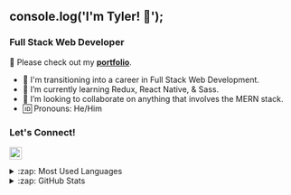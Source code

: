 ## console.log('I'm Tyler! 👋');

### Full Stack Web Developer
:floppy_disk: Please check out my [**portfolio**](https://tydangelo18.github.io/react-portfolio/#/).

- :running: I'm transitioning into a career in Full Stack Web Development. 
- :notebook: I’m currently learning Redux, React Native, & Sass.
- :thought_balloon: I’m looking to collaborate on anything that involves the MERN stack. 
- :id: Pronouns: He/Him

### Let's Connect!
[<img align="left" alt="holisitc_developer | LinkedIn" width="22px" src="https://cdn.jsdelivr.net/npm/simple-icons@v3/icons/linkedin.svg" />](https://www.linkedin.com/in/tydangelo18/)

<br />
<br />

<details>
  <summary>:zap: Most Used Languages</summary>

<img align="left" alt="Tyler's GitHub Top Languages" src="https://github-readme-stats.vercel.app/api/top-langs/?username=tydangelo18" />

</details>

<details>
  <summary>:zap: GitHub Stats</summary>

  <img align="left" alt="Tyler's GitHub Stats" src="https://github-readme-stats.vercel.app/api?username=tydangelo18&show_icons=true&hide_border=true" />

</details>






